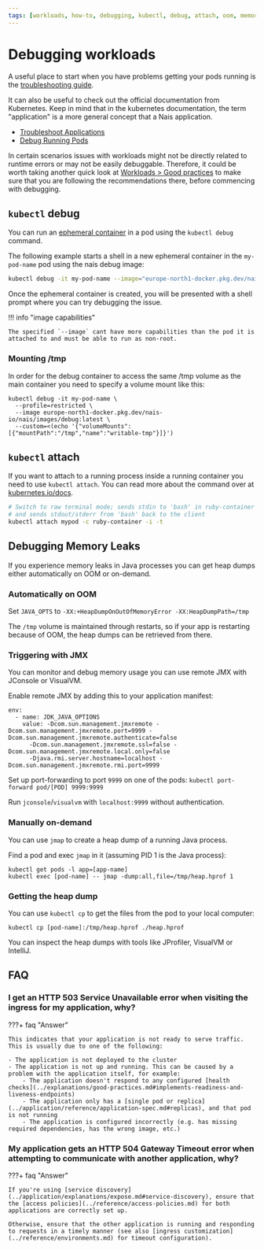 ```yaml
---
tags: [workloads, how-to, debugging, kubectl, debug, attach, oom, memory, leaks]
---
```


# Debugging workloads

A useful place to start when you have problems getting your pods running is the [troubleshooting guide](troubleshooting.md).

It can also be useful to check out the official documentation from Kubernetes.
Keep in mind that in the kubernetes documentation, the term "application" is a more general concept that a Nais application.

- [Troubleshoot Applications](https://kubernetes.io/docs/tasks/debug-application-cluster/debug-application/)
- [Debug Running Pods](https://kubernetes.io/docs/tasks/debug-application-cluster/debug-running-pod/)

In certain scenarios issues with workloads might not be directly related to runtime errors or may not be easily debuggable. 
Therefore, it could be worth taking another quick look at [Workloads > Good practices](https://doc.nav.cloud.nais.io/workloads/explanations/good-practices/index.html)
to make sure that you are following the recommendations there, before commencing with debugging.

## `kubectl` debug

You can run an [ephemeral container](https://kubernetes.io/docs/concepts/workloads/pods/ephemeral-containers/) in a pod using the `kubectl debug` command.

The following example starts a shell in a new ephemeral container in the `my-pod-name` pod using the nais debug image:

```bash
kubectl debug -it my-pod-name --image="europe-north1-docker.pkg.dev/nais-io/nais/images/debug:latest" --profile=restricted
```

Once the ephemeral container is created, you will be presented with a shell prompt where you can try debugging the issue.

!!! info "image capabilities"

    The specified `--image` cant have more capabilities than the pod it is attached to and must be able to run as non-root.

### Mounting /tmp

In order for the debug container to access the same /tmp volume as the main container you need to specify a volume mount like this:

```
kubectl debug -it my-pod-name \
  --profile=restricted \
  --image europe-north1-docker.pkg.dev/nais-io/nais/images/debug:latest \
  --custom=<(echo '{"volumeMounts":[{"mountPath":"/tmp","name":"writable-tmp"}]}')
```

## `kubectl` attach

If you want to attach to a running process inside a running container you need to use `kubectl attach`.
You can read more about the command over at [kubernetes.io/docs](https://kubernetes.io/docs/reference/kubectl/generated/kubectl_attach/).

```bash
# Switch to raw terminal mode; sends stdin to 'bash' in ruby-container from pod mypod
# and sends stdout/stderr from 'bash' back to the client
kubectl attach mypod -c ruby-container -i -t
```

## Debugging Memory Leaks

If you experience memory leaks in Java processes you can get heap dumps either automatically on OOM or on-demand.

### Automatically on OOM

Set `JAVA_OPTS` to `-XX:+HeapDumpOnOutOfMemoryError -XX:HeapDumpPath=/tmp`

The `/tmp` volume is maintained through restarts, so if your app is restarting because of OOM, the heap dumps can be retrieved from there.

### Triggering with JMX

You can monitor and debug memory usage you can use remote JMX with JConsole or VisualVM. 

Enable remote JMX by adding this to your application manifest:
```
env:
  - name: JDK_JAVA_OPTIONS
    value: -Dcom.sun.management.jmxremote -Dcom.sun.management.jmxremote.port=9999 -Dcom.sun.management.jmxremote.authenticate=false
      -Dcom.sun.management.jmxremote.ssl=false -Dcom.sun.management.jmxremote.local.only=false
      -Djava.rmi.server.hostname=localhost -Dcom.sun.management.jmxremote.rmi.port=9999
```

Set up port-forwarding to port `9999` on one of the pods:
```kubectl port-forward pod/[POD] 9999:9999```

Run `jconsole`/`visualvm` with `localhost:9999` without authentication.

### Manually on-demand

You can use `jmap` to create a heap dump of a running Java process.

Find a pod and exec `jmap` in it (assuming PID 1 is the Java process):

```
kubectl get pods -l app=[app-name]
kubectl exec [pod-name] -- jmap -dump:all,file=/tmp/heap.hprof 1
```

### Getting the heap dump

You can use `kubectl cp` to get the files from the pod to your local computer:

```
kubectl cp [pod-name]:/tmp/heap.hprof ./heap.hprof
```

You can inspect the heap dumps with tools like JProfiler, VisualVM or IntelliJ.

## FAQ

### I get an HTTP 503 Service Unavailable error when visiting the ingress for my application, why?

???+ faq "Answer"

    This indicates that your application is not ready to serve traffic. This is usually due to one of the following:

    - The application is not deployed to the cluster
    - The application is not up and running. This can be caused by a problem with the application itself, for example:
        - The application doesn't respond to any configured [health checks](../explanations/good-practices.md#implements-readiness-and-liveness-endpoints)
        - The application only has a [single pod or replica](../application/reference/application-spec.md#replicas), and that pod is not running
        - The application is configured incorrectly (e.g. has missing required dependencies, has the wrong image, etc.)

### My application gets an HTTP 504 Gateway Timeout error when attempting to communicate with another application, why?

???+ faq "Answer"

    If you're using [service discovery](../application/explanations/expose.md#service-discovery), ensure that the [access policies](../reference/access-policies.md) for both applications are correctly set up.

    Otherwise, ensure that the other application is running and responding to requests in a timely manner (see also [ingress customization](../reference/environments.md) for timeout configuration).

